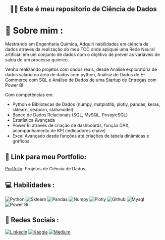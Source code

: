 
 <h2 align="center"> 👋👋 Este é meu repositorio de Ciência de Dados </h2>
 
# 💬 Sobre mim :


Mestrando em Engenharia Química, Adquiri habilidades em ciência de dados através da realização do meu TCC onde apliquei uma Rede Neural artificial em um conjunto de dados com o objetivo de prever as variáveis de saída de um processo químico.

Venho realizando projetos com dados reais, desde Análise exploratória de dados salario na área de dados com python, Análise de Dados de E-Commerce com SQL e Análise de Dados de uma Startup de Entregas com Power BI

Com competências em:
- Python e Bibliotecas de Dados (numpy, matplotlib, plotly, pandas, keras, sklearn, seaborn, statsmodel)
- Banco de Dados Relacionais  (SQL, MySQL, PostgreSQL)
- Estatística Avançada
- Power BI através de criação de dashboards, função DAX, acompanhamento de KPI (indicadores chave)
- Excel Avançado desde funções até criações de tabela dinâmicas e gráficos 


## 📄 Link para meu Portfolio:
[Portfolio](https://github.com/Felintox/Portfolio): Projetos de Ciência de Dados.

## 💻 Habilidades :

![Python](https://img.shields.io/badge/Python-FFD43B?style=for-the-badge&logo=python&logoColor=blue)
![Sklearn](https://img.shields.io/badge/scikit_learn-F7931E?style=for-the-badge&logo=scikit-learn&logoColor=white)
![Pandas](https://img.shields.io/badge/Pandas-2C2D72?style=for-the-badge&logo=pandas&logoColor=white)
![Numpy](https://img.shields.io/badge/Numpy-777BB4?style=for-the-badge&logo=numpy&logoColor=white)
![Plotly](https://img.shields.io/badge/Plotly-239120?style=for-the-badge&logo=plotly&logoColor=white)
![Github](https://img.shields.io/badge/GIT-E44C30?style=for-the-badge&logo=git&logoColor=white)
![Mysql](https://img.shields.io/badge/MySQL-005C84?style=for-the-badge&logo=mysql&logoColor=white)
![Power Bi](https://img.shields.io/badge/PowerBI-F2C811?style=for-the-badge&logo=Power%20BI&logoColor=white)

## 📱 Redes Sociais :

[![Linkedin](https://img.shields.io/badge/LinkedIn-0077B5?style=for-the-badge&logo=linkedin&logoColor=white)](https://www.linkedin.com/in/gabrielfelinto/)
[![Kaggle](https://img.shields.io/badge/Kaggle-20BEFF?style=for-the-badge&logo=Kaggle&logoColor=white)](https://www.kaggle.com/gabrielfelinto)
[![Medium](https://img.shields.io/badge/Medium-12100E?style=for-the-badge&logo=medium&logoColor=white)](https://medium.com/@gabrielfelinto2020)
